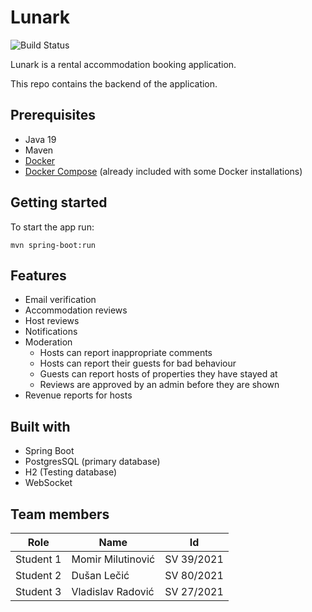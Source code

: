 # Lunark

![Build Status](https://github.com/tinylunark/lunark-back/actions/workflows/maven.yml/badge.svg?branch=develop)

Lunark is a rental accommodation booking application.

This repo contains the backend of the application.

## Prerequisites

- Java 19
- Maven
- [Docker](https://www.docker.com/community-edition#/download)
- [Docker Compose](https://docs.docker.com/compose/install/) (already included with some Docker installations)

## Getting started

To start the app run:
```
mvn spring-boot:run
```

## Features

- Email verification
- Accommodation reviews
- Host reviews
- Notifications
- Moderation
    - Hosts can report inappropriate comments
    - Hosts can report their guests for bad behaviour
    - Guests can report hosts of properties they have stayed at
    - Reviews are approved by an admin before they are shown
- Revenue reports for hosts

## Built with

- Spring Boot
- PostgresSQL (primary database)
- H2 (Testing database)
- WebSocket

## Team members
| Role | Name | Id 
---|---|---
|Student 1| Momir Milutinović | SV 39/2021 
|Student 2| Dušan Lečić | SV 80/2021 
|Student 3| Vladislav Radović | SV 27/2021 
